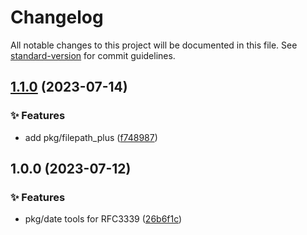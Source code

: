 # Changelog

All notable changes to this project will be documented in this file. See [standard-version](https://github.com/conventional-changelog/standard-version) for commit guidelines.

## [1.1.0](https://github.com/sinlov-go/go-common-lib/compare/v1.0.0...v1.1.0) (2023-07-14)


### ✨ Features

* add pkg/filepath_plus ([f748987](https://github.com/sinlov-go/go-common-lib/commit/f74898730620f2fa9dd837ef661a51f0b24cc4be))

## 1.0.0 (2023-07-12)


### ✨ Features

* pkg/date tools for RFC3339 ([26b6f1c](https://github.com/sinlov-go/go-common-lib/commit/26b6f1cab45d34bc8565d0a6b51c352824f91408))
